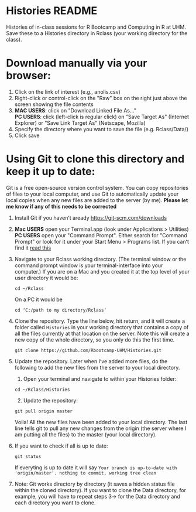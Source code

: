 # Histories README

Histories of in-class sessions for R Bootcamp and Computing in R at UHM.
Save these to a Histories directory in Rclass (your working directory for the class).  

# Download manually via your browser:
1. Click on the link of interest (e.g., anolis.csv)
2. Right-click or control-click on the "Raw" box on the right just above the screen showing the file contents
3. **MAC USERS**: click on "Download Linked File As..."     
   **PC USERS**: click (left-click is regular click) on "Save Target As" (Internet Explorer) or "Save Link Target As" (Netscape, Mozilla)
4. Specify the directory where you want to save the file (e.g. Rclass/Data/)
5. Click save

# Using Git to clone this directory and keep it up to date:
Git is a free open-source version control system. You can copy repositories of files to your local computer, and use Git to automatically update your local copies when any new files are added to the server (by me). **Please let me know if any of this needs to be corrected**
1. Install Git if you havenʻt aready https://git-scm.com/downloads
2. **Mac USERS** open your Terminal.app (look under Applications > Utilities)  
   **PC USERS** open your "Command Prompt". Either search for "Command Prompt" or look for it under your Start Menu > Programs list. If you canʻt find it [read this](https://www.digitalcitizen.life/7-ways-launch-command-prompt-windows-7-windows-8)
3. Navigate to your Rclass working directory. (The terminal window or the command prompt window is your terminal-interface into your computer.) If you are on a Mac and you created it at the top level of your user directory it would be: 

   ```
   cd ~/Rclass
   ```

   On a PC it would be

   ```
   cd ʻC:/path to my directory/Rclassʻ 
   ```

4. Clone the repository. Type the line below, hit return, and it will create a folder called `Histories` in your working directory that contains a copy of all the files currently at that location on the server. Note this will create a new copy of the whole directory, so you only do this the first time. 

    ```
    git clone https://github.com/Rbootcamp-UHM/Histories.git
    ```
 
5. Update the repository. Later when Iʻve added more files, do the following to add the new files from the server to your local directory.   
      1. Open your terminal and navigate to within your Histories folder:

      ```
      cd ~/Rclass/Histories
      ```
      2. Update the repository:

      ```
      git pull origin master
      ```
   Voila! All the new files have been added to your local directory. The last line tells git to pull any new changes from the origin (the server where I am putting all the files) to the master (your local directory). 

6. If you want to check if all is up to date:

   ```
   git status
   ```
   
   If everyting is up to date it will say `Your branch is up-to-date with 'origin/master'. nothing to commit, working tree clean`

7. Note: Git works directory by directory (it saves a hidden status file within the cloned directory).  If you want to clone the Data directory, for example, you will have to repeat steps 3-> for the Data directory and each directory you want to clone. 
